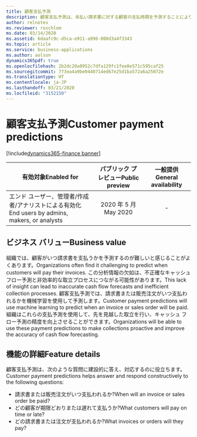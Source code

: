 ```yaml
---
title: 顧客支払予測
description: 顧客支払予測は、未払い請求書に対する顧客の支払時期を予測することにより、正確なキャッシュ フロー予測を実現します。
author: relnotes
ms.reviewer: roschlom
ms.date: 03/14/2020
ms.assetid: 6daafc9c-d5ca-e911-a996-000d3a4f3343
ms.topic: article
ms.service: business-applications
ms.author: aolson
dynamics365pdf: true
ms.openlocfilehash: 2b2dc20a8952c7dfa129fc1fee8e571c595caf25
ms.sourcegitcommit: 773ea4a9be0440714ed67e25d1ba572a6a25072e
ms.translationtype: HT
ms.contentlocale: ja-JP
ms.lasthandoff: 03/21/2020
ms.locfileid: "3152150"
---
```

# <a name="customer-payment-predictions"></a><span data-ttu-id="a121f-103">顧客支払予測</span><span class="sxs-lookup"><span data-stu-id="a121f-103">Customer payment predictions</span></span>
[!include[dynamics365-finance banner](../includes/dynamics365-finance.md)]

| <span data-ttu-id="a121f-104">有効対象</span><span class="sxs-lookup"><span data-stu-id="a121f-104">Enabled for</span></span>    |  <span data-ttu-id="a121f-105">パブリック プレビュー</span><span class="sxs-lookup"><span data-stu-id="a121f-105">Public preview</span></span> | <span data-ttu-id="a121f-106">一般提供</span><span class="sxs-lookup"><span data-stu-id="a121f-106">General availability</span></span> | 
| ---------- | :----------: |:----------: |
|<span data-ttu-id="a121f-107">エンド ユーザー、管理者/作成者/アナリストによる有効化</span><span class="sxs-lookup"><span data-stu-id="a121f-107">End users by admins, makers, or analysts</span></span>|<span data-ttu-id="a121f-108">2020 年 5 月</span><span class="sxs-lookup"><span data-stu-id="a121f-108">May 2020</span></span>| -|


## <a name="business-value"></a><span data-ttu-id="a121f-109">ビジネス バリュー</span><span class="sxs-lookup"><span data-stu-id="a121f-109">Business value</span></span>
<!-- bv start -->
<span data-ttu-id="a121f-110">組織では、顧客がいつ請求書を支払うかを予測するのが難しいと感じることがよくあります。</span><span class="sxs-lookup"><span data-stu-id="a121f-110">Organizations often find it challenging to predict when customers will pay their invoices.</span></span> <span data-ttu-id="a121f-111">この分析情報の欠如は、不正確なキャッシュ フロー予測と非効率的な取立プロセスにつながる可能性があります。</span><span class="sxs-lookup"><span data-stu-id="a121f-111">This lack of insight can lead to inaccurate cash flow forecasts and inefficient collection processes.</span></span> <span data-ttu-id="a121f-112">顧客支払予測では、請求書または販売注文がいつ支払われるかを機械学習を使用して予測します。</span><span class="sxs-lookup"><span data-stu-id="a121f-112">Customer payment predictions will use machine learning to predict when an invoice or sales order will be paid.</span></span> <span data-ttu-id="a121f-113">組織はこれらの支払予測を使用して、先を見越した取立を行い、キャッシュ フロー予測の精度を向上させることができます。</span><span class="sxs-lookup"><span data-stu-id="a121f-113">Organizations will be able to use these payment predictions to make collections proactive and improve the accuracy of cash flow forecasting.</span></span>
<!-- bv end -->



## <a name="feature-details"></a><span data-ttu-id="a121f-114">機能の詳細</span><span class="sxs-lookup"><span data-stu-id="a121f-114">Feature details</span></span>
<!--feature detail start -->
<span data-ttu-id="a121f-115">顧客支払予測は、次のような質問に建設的に答え、対応するのに役立ちます。</span><span class="sxs-lookup"><span data-stu-id="a121f-115">Customer payment predictions helps answer and respond constructively to the following questions:</span></span> 

-   <span data-ttu-id="a121f-116">請求書または販売注文がいつ支払われるか?</span><span class="sxs-lookup"><span data-stu-id="a121f-116">When will an invoice or sales order be paid?</span></span>
-   <span data-ttu-id="a121f-117">どの顧客が期限どおりまたは遅れて支払うか?</span><span class="sxs-lookup"><span data-stu-id="a121f-117">What customers will pay on time or late?</span></span>
-   <span data-ttu-id="a121f-118">どの請求書または注文が支払われるか?</span><span class="sxs-lookup"><span data-stu-id="a121f-118">What invoices or orders will they pay?</span></span>
<!--feature detail end -->









